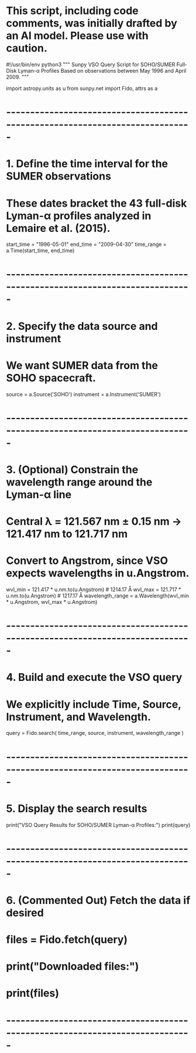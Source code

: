 # This script, including code comments, was initially drafted by an AI model. Please use with caution.

#!/usr/bin/env python3
"""
Sunpy VSO Query Script for SOHO/SUMER Full‐Disk Lyman-α Profiles
Based on observations between May 1996 and April 2009.
"""

import astropy.units as u
from sunpy.net import Fido, attrs as a

# -----------------------------------------------------------------------------
# 1. Define the time interval for the SUMER observations
#    These dates bracket the 43 full-disk Lyman-α profiles analyzed in Lemaire et al. (2015).
start_time = "1996-05-01"
end_time   = "2009-04-30"
time_range = a.Time(start_time, end_time)

# -----------------------------------------------------------------------------
# 2. Specify the data source and instrument
#    We want SUMER data from the SOHO spacecraft.
source     = a.Source('SOHO')
instrument = a.Instrument('SUMER')

# -----------------------------------------------------------------------------
# 3. (Optional) Constrain the wavelength range around the Lyman-α line
#    Central λ = 121.567 nm ± 0.15 nm → 121.417 nm to 121.717 nm
#    Convert to Angstrom, since VSO expects wavelengths in u.Angstrom.
wvl_min = 121.417 * u.nm.to(u.Angstrom)  # 1214.17 Å
wvl_max = 121.717 * u.nm.to(u.Angstrom)  # 1217.17 Å
wavelength_range = a.Wavelength(wvl_min * u.Angstrom, wvl_max * u.Angstrom)

# -----------------------------------------------------------------------------
# 4. Build and execute the VSO query
#    We explicitly include Time, Source, Instrument, and Wavelength.
query = Fido.search(
    time_range,
    source,
    instrument,
    wavelength_range
)

# -----------------------------------------------------------------------------
# 5. Display the search results
print("VSO Query Results for SOHO/SUMER Lyman-α Profiles:")
print(query)

# -----------------------------------------------------------------------------
# 6. (Commented Out) Fetch the data if desired
# files = Fido.fetch(query)
# print("Downloaded files:")
# print(files)
# -----------------------------------------------------------------------------
